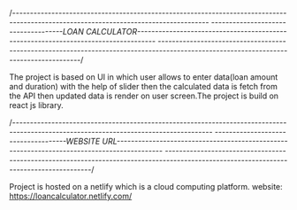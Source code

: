 /*-------------------------------------------------------------------------------------------------------------------------------------
------------------------------------LOAN CALCULATOR-----------------------------------------------------------------------------------
--------------------------------------------------------------------------------------------------------------------------------------*/

The project is based on UI in which user allows to enter data(loan amount and duration) with
the help of slider then the calculated data is fetch from the API then updated data is render on
user screen.The project is build on react js library.

/*--------------------------------------------------------------------------------------------------------------------------------------
------------------------------------WEBSITE URL-------------------------------------------------------------------------------------------
---------------------------------------------------------------------------------------------------------------------------------------*/

Project is hosted on a netlify which is a cloud computing platform.
website: https://loancalculator.netlify.com/
